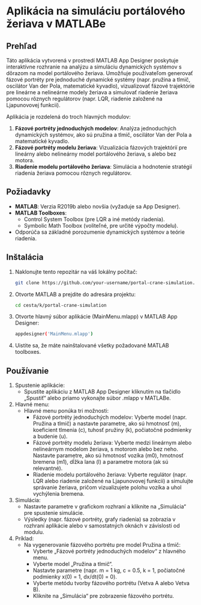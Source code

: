 # Aplikácia na simuláciu portálového žeriava v MATLABe

## Prehľad
Táto aplikácia vytvorená v prostredí MATLAB App Designer poskytuje interaktívne rozhranie na analýzu a simuláciu dynamických systémov s dôrazom na model portálového žeriava. Umožňuje používateľom generovať fázové portréty pre jednoduché dynamické systémy (napr. pružina a tlmič, oscilátor Van der Pola, matematické kyvadlo), vizualizovať fázové trajektórie pre lineárne a nelineárne modely žeriava a simulovať riadenie žeriava pomocou rôznych regulátorov (napr. LQR, riadenie založené na Ljapunovovej funkcii).

Aplikácia je rozdelená do troch hlavných modulov:
1. **Fázové portréty jednoduchých modelov**: Analýza jednoduchých dynamických systémov, ako sú pružina a tlmič, oscilátor Van der Pola a matematické kyvadlo.
2. **Fázové portréty modelu žeriava**: Vizualizácia fázových trajektórií pre lineárny alebo nelineárny model portálového žeriava, s alebo bez motora.
3. **Riadenie modelu portálového žeriava**: Simulácia a hodnotenie stratégií riadenia žeriava pomocou rôznych regulátorov.

## Požiadavky
- **MATLAB**: Verzia R2019b alebo novšia (vyžaduje sa App Designer).
- **MATLAB Toolboxes**:
  - Control System Toolbox (pre LQR a iné metódy riadenia).
  - Symbolic Math Toolbox (voliteľné, pre určité výpočty modelu).
- Odporúča sa základné porozumenie dynamických systémov a teórie riadenia.

## Inštalácia
1. Naklonujte tento repozitár na váš lokálny počítač:
   ```bash
   git clone https://github.com/your-username/portal-crane-simulation.git
2. Otvorte MATLAB a prejdite do adresára projektu:
   ```bash
   cd cesta/k/portal-crane-simulation
3. Otvorte hlavný súbor aplikácie (MainMenu.mlapp) v MATLAB App Designer:
   ```bash
   appdesigner('MainMenu.mlapp')
4. Uistite sa, že máte nainštalované všetky požadované MATLAB toolboxes.

## Používanie
1. Spustenie aplikácie:
   - Spustite aplikáciu z MATLAB App Designer kliknutím na tlačidlo „Spustiť“ alebo priamo vykonajte súbor .mlapp v MATLABe.
2. Hlavné menu:
   - Hlavné menu ponúka tri možnosti:
     - Fázové portréty jednoduchých modelov: Vyberte model (napr. Pružina a tlmič) a nastavte parametre, ako sú hmotnosť (m), koeficient tlmenia (c), tuhosť pružiny (k), počiatočné podmienky a budenie (u).
     - Fázové portréty modelu žeriava: Vyberte medzi lineárnym alebo nelineárnym modelom žeriava, s motorom alebo bez neho. Nastavte parametre, ako sú hmotnosť vozíka (m0), hmotnosť bremena (m1), dĺžka lana (l)       a parametre motora (ak sú relevantné).
     - Riadenie modelu portálového žeriava: Vyberte regulátor (napr. LQR alebo riadenie založené na Ljapunovovej funkcii) a simulujte správanie žeriava, pričom vizualizujete polohu vozíka a uhol vychýlenia bremena.
3. Simulácia:
   - Nastavte parametre v grafickom rozhraní a kliknite na „Simulácia“ pre spustenie simulácie.
   - Výsledky (napr. fázové portréty, grafy riadenia) sa zobrazia v rozhraní aplikácie alebo v samostatných oknách v závislosti od modulu.
4. Príklad:
   - Na vygenerovanie fázového portrétu pre model Pružina a tlmič:
     - Vyberte „Fázové portréty jednoduchých modelov“ z hlavného menu.
     - Vyberte model „Pružina a tlmič“.
     - Nastavte parametre (napr. m = 1 kg, c = 0.5, k = 1, počiatočné podmienky x(0) = 1, dx/dt(0) = 0).
     - Vyberte metódu tvorby fázového portrétu (Vetva A alebo Vetva B).
     - Kliknite na „Simulácia“ pre zobrazenie fázového portrétu.
